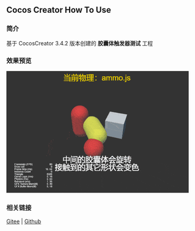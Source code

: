 ## Cocos Creator How To Use

### 简介

基于 CocosCreator 3.4.2 版本创建的 **胶囊体触发器测试** 工程

### 效果预览
![image](../../gif/202203/2022030437.gif)

### 相关链接
[Gitee](https://gitee.com/mirrors_cocos-creator/example-3d/blob/master/physics-3d/assets/cases/scenes) | [Github](https://github.com/cocos-creator/example-3d/blob/master/physics-3d/assets/cases/scenes)